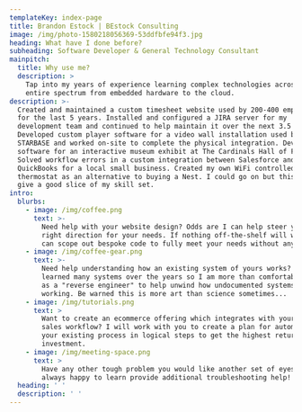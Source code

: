 ```yaml
---
templateKey: index-page
title: Brandon Estock | BEstock Consulting
image: /img/photo-1580218056369-53ddfbfe94f3.jpg
heading: What have I done before?
subheading: Software Developer & General Technology Consultant
mainpitch:
  title: Why use me?
  description: >
    Tap into my years of experience learning complex technologies across the
    entire spectrum from embedded hardware to the cloud.
description: >-
  Created and maintained a custom timesheet website used by 200-400 employees
  for the last 5 years. Installed and configured a JIRA server for my
  development team and continued to help maintain it over the next 3.5 years.
  Developed custom player software for a video wall installation used by DoD
  STARBASE and worked on-site to complete the physical integration. Developed
  software for an interactive museum exhibit at The Cardinals Hall of Fame.
  Solved workflow errors in a custom integration between Salesforce and
  QuickBooks for a local small business. Created my own WiFi controlled
  thermostat as an alternative to buying a Nest. I could go on but this should
  give a good slice of my skill set.
intro:
  blurbs:
    - image: /img/coffee.png
      text: >-
        Need help with your website design? Odds are I can help steer you in the
        right direction for your needs. If nothing off-the-shelf will work, we
        can scope out bespoke code to fully meet your needs without any issues.
    - image: /img/coffee-gear.png
      text: >-
        Need help understanding how an existing system of yours works? I have
        learned many systems over the years so I am more than comfortable acting
        as a "reverse engineer" to help unwind how undocumented systems are
        working. Be warned this is more art than science sometimes...
    - image: /img/tutorials.png
      text: >
        Want to create an ecommerce offering which integrates with your existing
        sales workflow? I will work with you to create a plan for automating
        your existing process in logical steps to get the highest return on
        investment.
    - image: /img/meeting-space.png
      text: >
        Have any other tough problem you would like another set of eyes on? I am
        always happy to learn provide additional troubleshooting help!
  heading: ' '
  description: ' '
---
```


